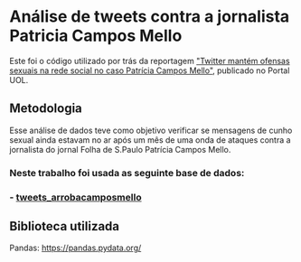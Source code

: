 # Análise de tweets contra a jornalista Patricia Campos Mello
Este foi o código utilizado por trás da reportagem ["Twitter mantém ofensas sexuais na rede social no caso Patrícia Campos Mello"](https://noticias.uol.com.br/politica/ultimas-noticias/2020/03/12/patricia-campos-mello-ataques-twitter.htm), publicado no Portal UOL.

## Metodologia

Esse análise de dados teve como objetivo verificar se mensagens de cunho sexual ainda estavam no ar após um mês de uma onda de ataques contra a jornalista do jornal Folha de S.Paulo Patrícia Campos Mello. 

### Neste trabalho foi usada as seguinte base de dados:
### - [tweets_arrobacamposmello](https://archive.org/download/tweets_arrobacamposmello) 

## Biblioteca utilizada

Pandas: https://pandas.pydata.org/
